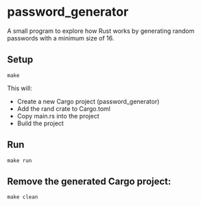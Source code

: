 # password_generator

A small program to explore how Rust works by generating random passwords with a minimum size of 16.

## Setup
```
make
```
This will:
- Create a new Cargo project (password_generator)
- Add the rand crate to Cargo.toml
- Copy main.rs into the project
- Build the project

## Run
```
make run
```
## Remove the generated Cargo project:
```
make clean
```
